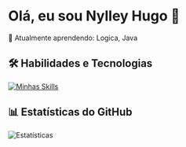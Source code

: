 # Olá, eu sou Nylley Hugo 👋

🌱 Atualmente aprendendo: Logica, Java   

## 🛠 Habilidades e Tecnologias

[![Minhas Skills](https://skillicons.dev/icons?i=html,linux,java,python,git,github)](https://skillicons.dev)

## 📊 Estatísticas do GitHub

![Estatísticas](https://github-readme-stats.vercel.app/api?username=seu-usuario&show_icons=true&theme=default)
